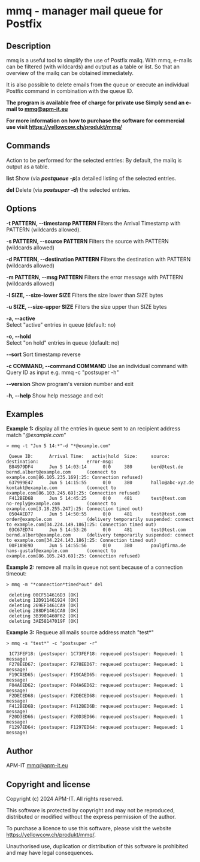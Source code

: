 # mmq - manager mail queue for Postfix 

## Description

mmq is a useful tool to simplify the use of Postfix mailq.
With mmq, e-mails can be filtered (with wildcards) and output as a table or list.
So that an overview of the mailq can be obtained immediately.

It is also possible to delete emails from the queue or execute an individual Postfix command in combination with the queue ID.

**The program is available free of charge for private use Simply send an e-mail to <mmq@apm-it.eu>**

**For more information on how to purchase the software for commercial use visit <https://yellowcow.ch/produkt/mmq/>**

## Commands

Action to be performed for the selected entries:
By default, the mailq is output as a table.

**list**
Show (via ***postqueue -p***)a detailed listing of the selected entries.

**del** Delete (via ***postsuper -d***) the selected entries.

## Options

**-t PATTERN, --timestamp PATTERN**
Filters the Arrival Timestamp with PATTERN (wildcards allowed).
 
**-s PATTERN, --source PATTERN**
Filters the source with PATTERN (wildcards allowed)
  
**-d PATTERN, --destination PATTERN**
Filters the destination with PATTERN (wildcards allowed)

**-m PATTERN, --msg PATTERN**
Filters the error message with PATTERN (wildcards allowed)
  
**-l SIZE, --size-lower SIZE**
Filters the size lower than SIZE bytes
  
**-u SIZE, --size-upper SIZE**
Filters the size upper than SIZE bytes
  
**-a, --active**          
Select "active" entries in queue (default: no)
  
**-o, --hold**           
Select "on hold" entries in queue (default: no)
  
**--sort**
Sort timestamp reverse
  
**-c COMMAND, --command COMMAND**
Use an individual command with Query ID as input e.g. mmq -c "postsuper -h"

**--version**
Show program's version number and exit

**-h, --help**
Show help message and exit

## Examples

**Example 1:** display all the entries in queue sent to an recipient address match "*@example.com*"

    > mmq -t "Jun 5 14:*"-d "*@example.com"
     
     Queue ID:      Arrival Time:   activ|hold  Size:     source:               destination:                  error-msg:
     B84979DF4      Jun 5 14:03:14      0|0     380       berd@test.de          bernd.albert@example.com      (connect to example.com[86.105.235.169]:25: Connection refused)
     637999E47      Jun 5 14:15:55      0|0     380       hallo@abc-xyz.de      kontakt@example.com           (connect to example.com[86.103.245.69]:25: Connection refused)
     F412BED6B      Jun 5 14:45:25      0|0     481       test@test.com         no-reply@example.com          (connect to example.com[3.18.255.247]:25: Connection timed out)
     0504AED77      Jun 5 14:50:55      0|0     481       test@test.com         order@example.com             (delivery temporarily suspended: connect to example.com[34.224.149.186]:25: Connection timed out)
     03C67ED74      Jun 5 14:53:26      0|0     481       test@test.com         bernd.albert@example.com      (delivery temporarily suspended: connect to example.com[34.224.143.186]:25: Connection timed out)
     00F1A9E9D      Jun 5 14:55:56      0|0     380       paul@firma.de         hans-gustaf@example.com       (connect to example.com[86.105.243.69]:25: Connection refused)

**Example 2:** remove all mails in queue not sent because of a connection timeout:

    > mmq -m "*connection*timed*out" del

     deleting 00CF514616D3 [OK]
     deleting 12D911461924 [OK]
     deleting 269EF1461CA9 [OK]
     deleting 288DF1461CA0 [OK]
     deleting 3B3901460F62 [OK]
     deleting 3AE58147019F [OK]

**Example 3:** Requeue all mails source address match "test*"

    > mmq -s "test*" -c "postsuper -r"
     
     1C73FEF18: (postsuper: 1C73FEF18: requeued postsuper: Requeued: 1 message)
     F278EED67: (postsuper: F278EED67: requeued postsuper: Requeued: 1 message)
     F19CAED65: (postsuper: F19CAED65: requeued postsuper: Requeued: 1 message)
     F04A6ED62: (postsuper: F04A6ED62: requeued postsuper: Requeued: 1 message)
     F2DECED68: (postsuper: F2DECED68: requeued postsuper: Requeued: 1 message)
     F412BED6B: (postsuper: F412BED6B: requeued postsuper: Requeued: 1 message)
     F20D3ED66: (postsuper: F20D3ED66: requeued postsuper: Requeued: 1 message)
     F1297ED64: (postsuper: F1297ED64: requeued postsuper: Requeued: 1 message)

## Author

APM-IT <mmq@apm-it.eu>

## Copyright and license

Copyright (c) 2024 APM-IT. All rights reserved.

This software is protected by copyright and may not be reproduced, distributed or modified without the express permission of the author.

To purchase a licence to use this software, please visit the website <https://yellowcow.ch/produkt/mmq/>.

Unauthorised use, duplication or distribution of this software is prohibited and may have legal consequences.
